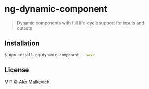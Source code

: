 # ng-dynamic-component

> Dynamic components with full life-cycle support for inputs and outputs

## Installation

```bash
$ npm install ng-dynamic-component --save
```

## License

MIT © [Alex Malkevich](malkevich.alex@gmail.com)
